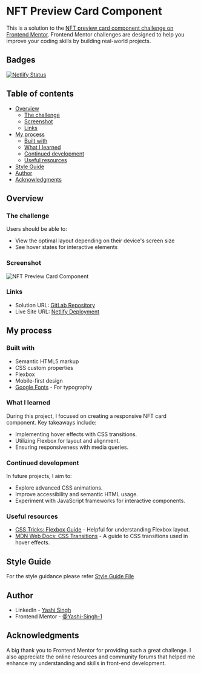 # NFT Preview Card Component

This is a solution to the [NFT preview card component challenge on Frontend Mentor](https://www.frontendmentor.io/challenges/nft-preview-card-component-SbdUL_w0U). Frontend Mentor challenges are designed to help you improve your coding skills by building real-world projects.

## Badges

[![Netlify Status](https://api.netlify.com/api/v1/badges/9078564d-0b97-4ba5-8b02-d28e7ebbb115/deploy-status)](https://app.netlify.com/sites/nft-preview-card-component-solutions/deploys)

## Table of contents

- [Overview](#overview)
  - [The challenge](#the-challenge)
  - [Screenshot](#screenshot)
  - [Links](#links)
- [My process](#my-process)
  - [Built with](#built-with)
  - [What I learned](#what-i-learned)
  - [Continued development](#continued-development)
  - [Useful resources](#useful-resources)
- [Style Guide](#style-guide)
- [Author](#author)
- [Acknowledgments](#acknowledgments)

## Overview

### The challenge

Users should be able to:

- View the optimal layout depending on their device's screen size
- See hover states for interactive elements

### Screenshot

![NFT Preview Card Component](./screenshot.jpg)

### Links

- Solution URL: [GitLab Repository](https://gitlab.com/Yashi-Singh-9/nft-preview-card-component)
- Live Site URL: [Netlify Deployment](https://nft-preview-card-component-solutions.netlify.app/)

## My process

### Built with

- Semantic HTML5 markup
- CSS custom properties
- Flexbox
- Mobile-first design
- [Google Fonts](https://fonts.google.com/) - For typography

### What I learned

During this project, I focused on creating a responsive NFT card component. Key takeaways include:

- Implementing hover effects with CSS transitions.
- Utilizing Flexbox for layout and alignment.
- Ensuring responsiveness with media queries.

### Continued development

In future projects, I aim to:

- Explore advanced CSS animations.
- Improve accessibility and semantic HTML usage.
- Experiment with JavaScript frameworks for interactive components.

### Useful resources

- [CSS Tricks: Flexbox Guide](https://css-tricks.com/snippets/css/a-guide-to-flexbox/) - Helpful for understanding Flexbox layout.
- [MDN Web Docs: CSS Transitions](https://developer.mozilla.org/en-US/docs/Web/CSS/CSS_Transitions) - A guide to CSS transitions used in hover effects.

## Style Guide

For the style guidance please refer [Style Guide File](style-guide.md)

## Author

- LinkedIn - [Yashi Singh](https://www.linkedin.com/in/yashi-singh-b4143a246)
- Frontend Mentor - [@Yashi-Singh-1](https://www.frontendmentor.io/profile/Yashi-Singh-1)

## Acknowledgments

A big thank you to Frontend Mentor for providing such a great challenge. I also appreciate the online resources and community forums that helped me enhance my understanding and skills in front-end development.